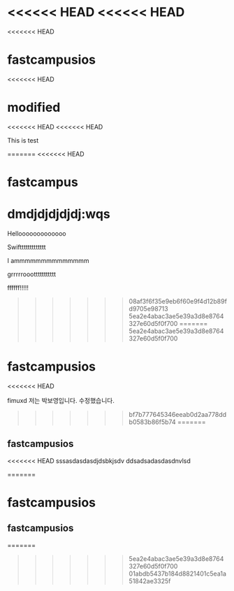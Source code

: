 <<<<<< HEAD
<<<<<< HEAD
=======
<<<<<<< HEAD
# fastcampusios
<<<<<<< HEAD

modified 
=======
<<<<<<< HEAD
<<<<<<< HEAD

This is test 



=======
<<<<<<< HEAD
# fastcampus
dmdjdjdjdjdj:wqs
=======
Hellooooooooooooo

Swifttttttttttttt

I ammmmmmmmmmmmmm

grrrrrooottttttttttt

ffffff!!!!!
>>>>>>> 08af3f6f35e9eb6f60e9f4d12b89fd9705e98713
>>>>>>> 5ea2e4abac3ae5e39a3d8e8764327e60d5f0f700
=======
>>>>>>> 5ea2e4abac3ae5e39a3d8e8764327e60d5f0f700
# fastcampusios
<<<<<<< HEAD

fimuxd 
저는 박보영입니다. 수정했습니다.

>>>>>>> bf7b777645346eeab0d2aa778ddb0583b86f5b74
=======
## fastcampusios
<<<<<<< HEAD
sssasdasdasdjdsbkjsdv 
ddsadsadasdasdnvlsd

=======
# fastcampusios
## fastcampusios
=======
>>>>>>> 5ea2e4abac3ae5e39a3d8e8764327e60d5f0f700
>>>>>>> 01abdb5437b184d8821401c5ea1a51842ae3325f
